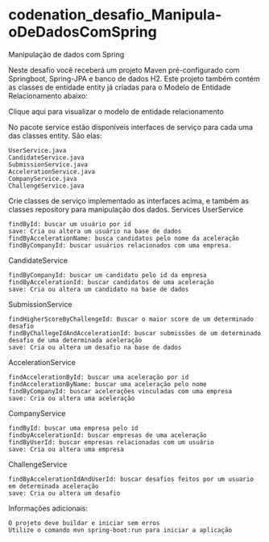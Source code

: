 # codenation_desafio_Manipula-oDeDadosComSpring
Manipulação de dados com Spring

Neste desafio você receberá um projeto Maven pré-configurado com Springboot, Spring-JPA e banco de dados H2. Este projeto também contém as classes de entidade entity já criadas para o Modelo de Entidade Relacionamento abaixo:

Clique aqui para visualizar o modelo de entidade relacionamento

No pacote service estão disponíveis interfaces de serviço para cada uma das classes entity. São elas:

    UserService.java
    CandidateService.java
    SubmissionService.java
    AccelerationService.java
    CompanyService.java
    ChallengeService.java

Crie classes de serviço implementado as interfaces acima, e também as classes repository para manipulação dos dados.
Services
UserService

    findById: buscar um usuário por id
    save: Cria ou altera um usuário na base de dados
    findByAccelerationName: busca candidatos pelo nome da aceleração
    findByCompanyId: buscar usuários relacionados com uma empresa.

CandidateService

    findByCompanyId: buscar um candidato pelo id da empresa
    findByAccelerationId: buscar candidatos de uma aceleração
    save: Cria ou altera um candidato na base de dados

SubmissionService

    findHigherScoreByChallengeId: Buscar o maior score de um determinado desafio
    findByChallegeIdAndAccelerationId: buscar submissões de um determinado desafio de uma determinada aceleração
    save: Cria ou altera um desafio na base de dados

AccelerationService

    findAccelerationById: buscar uma aceleração por id
    findAccelerationByName: buscar uma aceleração pelo nome
    findByCompanyId: buscar acelerações vinculadas com uma empresa
    save: Cria ou altera uma aceleração

CompanyService

    findById: buscar uma empresa pelo id
    findbyAccelerationId: buscar empresas de uma aceleração
    findByUserId: buscar empresas relacionadas com um usuário
    save: Cria ou altera uma empresa

ChallengeService

    findByAccelerationIdAndUserId: buscar desafios feitos por um usuario em determinada aceleração
    save: Cria ou altera um desafio

Informações adicionais:

    O projeto deve buildar e iniciar sem erros
    Utilize o comando mvn spring-boot:run para iniciar a aplicação

